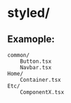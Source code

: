# styled/

## Examople:

```
common/
    Button.tsx
    Navbar.tsx
Home/
    Container.tsx
Etc/
    ComponentX.tsx
```